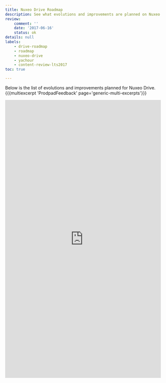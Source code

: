 ```yaml
---
title: Nuxeo Drive Roadmap
description: See what evolutions and improvements are planned on Nuxeo Drive
review:
    comment: ''
    date: '2017-06-16'
    status: ok
details: null
labels:
    - drive-roadmap
    - roadmap
    - nuxeo-drive
    - yachour
    - content-review-lts2017
toc: true

---
```


Below is the list of evolutions and improvements planned for Nuxeo Drive.
{{{multiexcerpt 'ProdpadFeedback' page='generic-multi-excerpts'}}}

<iframe src="https://ext.prodpad.com/ext/roadmap/a0eff4a118a6025207fcb52c550a9f369e848887" height="900" width="100%" frameborder="0"></iframe>
